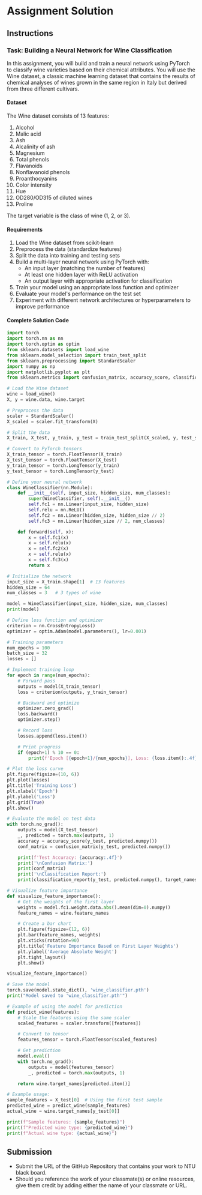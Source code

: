 # Assignment Solution

## Instructions

### Task: Building a Neural Network for Wine Classification

In this assignment, you will build and train a neural network using PyTorch to classify wine varieties based on their chemical attributes. You will use the Wine dataset, a classic machine learning dataset that contains the results of chemical analyses of wines grown in the same region in Italy but derived from three different cultivars.

#### Dataset

The Wine dataset consists of 13 features:

1. Alcohol
2. Malic acid
3. Ash
4. Alcalinity of ash
5. Magnesium
6. Total phenols
7. Flavanoids
8. Nonflavanoid phenols
9. Proanthocyanins
10. Color intensity
11. Hue
12. OD280/OD315 of diluted wines
13. Proline

The target variable is the class of wine (1, 2, or 3).

#### Requirements

1. Load the Wine dataset from scikit-learn
2. Preprocess the data (standardize features)
3. Split the data into training and testing sets
4. Build a multi-layer neural network using PyTorch with:
   - An input layer (matching the number of features)
   - At least one hidden layer with ReLU activation
   - An output layer with appropriate activation for classification
5. Train your model using an appropriate loss function and optimizer
6. Evaluate your model's performance on the test set
7. Experiment with different network architectures or hyperparameters to improve performance

#### Complete Solution Code

```python
import torch
import torch.nn as nn
import torch.optim as optim
from sklearn.datasets import load_wine
from sklearn.model_selection import train_test_split
from sklearn.preprocessing import StandardScaler
import numpy as np
import matplotlib.pyplot as plt
from sklearn.metrics import confusion_matrix, accuracy_score, classification_report

# Load the Wine dataset
wine = load_wine()
X, y = wine.data, wine.target

# Preprocess the data
scaler = StandardScaler()
X_scaled = scaler.fit_transform(X)

# Split the data
X_train, X_test, y_train, y_test = train_test_split(X_scaled, y, test_size=0.2, random_state=42)

# Convert to PyTorch tensors
X_train_tensor = torch.FloatTensor(X_train)
X_test_tensor = torch.FloatTensor(X_test)
y_train_tensor = torch.LongTensor(y_train)
y_test_tensor = torch.LongTensor(y_test)

# Define your neural network
class WineClassifier(nn.Module):
    def __init__(self, input_size, hidden_size, num_classes):
        super(WineClassifier, self).__init__()
        self.fc1 = nn.Linear(input_size, hidden_size)
        self.relu = nn.ReLU()
        self.fc2 = nn.Linear(hidden_size, hidden_size // 2)
        self.fc3 = nn.Linear(hidden_size // 2, num_classes)

    def forward(self, x):
        x = self.fc1(x)
        x = self.relu(x)
        x = self.fc2(x)
        x = self.relu(x)
        x = self.fc3(x)
        return x

# Initialize the network
input_size = X_train.shape[1]  # 13 features
hidden_size = 64
num_classes = 3   # 3 types of wine

model = WineClassifier(input_size, hidden_size, num_classes)
print(model)

# Define loss function and optimizer
criterion = nn.CrossEntropyLoss()
optimizer = optim.Adam(model.parameters(), lr=0.001)

# Training parameters
num_epochs = 100
batch_size = 32
losses = []

# Implement training loop
for epoch in range(num_epochs):
    # Forward pass
    outputs = model(X_train_tensor)
    loss = criterion(outputs, y_train_tensor)

    # Backward and optimize
    optimizer.zero_grad()
    loss.backward()
    optimizer.step()

    # Record loss
    losses.append(loss.item())

    # Print progress
    if (epoch+1) % 10 == 0:
        print(f'Epoch [{epoch+1}/{num_epochs}], Loss: {loss.item():.4f}')

# Plot the loss curve
plt.figure(figsize=(10, 6))
plt.plot(losses)
plt.title('Training Loss')
plt.xlabel('Epoch')
plt.ylabel('Loss')
plt.grid(True)
plt.show()

# Evaluate the model on test data
with torch.no_grad():
    outputs = model(X_test_tensor)
    _, predicted = torch.max(outputs, 1)
    accuracy = accuracy_score(y_test, predicted.numpy())
    conf_matrix = confusion_matrix(y_test, predicted.numpy())

    print(f'Test Accuracy: {accuracy:.4f}')
    print('\nConfusion Matrix:')
    print(conf_matrix)
    print('\nClassification Report:')
    print(classification_report(y_test, predicted.numpy(), target_names=wine.target_names))

# Visualize feature importance
def visualize_feature_importance():
    # Get the weights of the first layer
    weights = model.fc1.weight.data.abs().mean(dim=0).numpy()
    feature_names = wine.feature_names

    # Create a bar chart
    plt.figure(figsize=(12, 6))
    plt.bar(feature_names, weights)
    plt.xticks(rotation=90)
    plt.title('Feature Importance Based on First Layer Weights')
    plt.ylabel('Average Absolute Weight')
    plt.tight_layout()
    plt.show()

visualize_feature_importance()

# Save the model
torch.save(model.state_dict(), 'wine_classifier.pth')
print("Model saved to 'wine_classifier.pth'")

# Example of using the model for prediction
def predict_wine(features):
    # Scale the features using the same scaler
    scaled_features = scaler.transform([features])

    # Convert to tensor
    features_tensor = torch.FloatTensor(scaled_features)

    # Get prediction
    model.eval()
    with torch.no_grad():
        outputs = model(features_tensor)
        _, predicted = torch.max(outputs, 1)

    return wine.target_names[predicted.item()]

# Example usage:
sample_features = X_test[0]  # Using the first test sample
predicted_wine = predict_wine(sample_features)
actual_wine = wine.target_names[y_test[0]]

print(f"Sample features: {sample_features}")
print(f"Predicted wine type: {predicted_wine}")
print(f"Actual wine type: {actual_wine}")
```

## Submission

- Submit the URL of the GitHub Repository that contains your work to NTU black board.
- Should you reference the work of your classmate(s) or online resources, give them credit by adding either the name of your classmate or URL.
